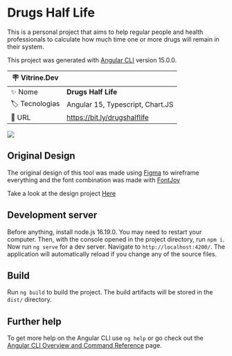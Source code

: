 
# Drugs Half Life

This is a personal project that aims to help regular people and health professionals to calculate how much time one or more drugs will remain in their system.

This project was generated with [Angular CLI](https://github.com/angular/angular-cli) version 15.0.0.

| :placard: Vitrine.Dev |     |
| -------------  | --- |
| :sparkles: Nome        | **Drugs Half Life**
| :label: Tecnologias | Angular 15, Typescript, Chart.JS
| :rocket: URL         | https://bit.ly/drugshalflife

<!-- Inserir imagem com a #vitrinedev ao final do link -->
![](https://i.imgur.com/2vSOlRp.jpg#vitrinedev)


## Original Design

The original design of this tool was made using [Figma](https://www.figma.com/) to wireframe everything and the font combination was made with [FontJoy](https://fontjoy.com/)

Take a look at the design project [Here](https://www.figma.com/file/jPkxdJJk9ZlvhCoaQCzfrt/Half-Life?node-id=0%3A1&t=GTQTktv7IeM9OWE9-1)

## Development server

Before anything, install node.js 16.19.0. You may need to restart your computer. Then, with the console opened in the project directory, run `npm i`.
Now run `ng serve` for a dev server. Navigate to `http://localhost:4200/`. The application will automatically reload if you change any of the source files.

## Build

Run `ng build` to build the project. The build artifacts will be stored in the `dist/` directory.

## Further help

To get more help on the Angular CLI use `ng help` or go check out the [Angular CLI Overview and Command Reference](https://angular.io/cli) page.
